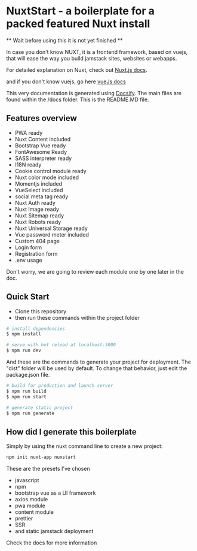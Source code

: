 # NuxtStart - a boilerplate for a packed featured Nuxt install

** Wait before using this it is not yet finished **

In case you don't know NUXT, it is a frontend framework, based on vuejs, that will ease the way you build jamstack sites, websites or webapps.

For detailed explanation on Nuxt, check out [Nuxt.js docs](https://nuxtjs.org).

and if you don't know vuejs, go here [vueJs docs](https://vuejs.org)

This very documentation is generated using [Docsify](https://docsify.js.org/). The main files are found within the /docs folder. This is the README.MD file.

## Features overview

- PWA ready
- Nuxt Content included
- Bootstrap Vue ready
- FontAwesome Ready
- SASS interpreter ready
- I18N ready
- Cookie control module ready
- Nuxt color mode included
- Momentjs included
- VueSelect included
- social meta tag ready
- Nuxt Auth ready
- Nuxt Image ready
- Nuxt Sitemap ready
- Nuxt Robots ready
- Nuxt Universal Storage ready
- Vue password meter included
- Custom 404 page
- Login form
- Registration form
- .env usage

Don't worry, we are going to review each module one by one later in the doc.

## Quick Start

- Clone this repository
- then run these commands within the project folder

```bash
# install dependencies
$ npm install

# serve with hot reload at localhost:3000
$ npm run dev
```

And these are the commands to generate your project for deployment. The "dist" folder will be used by default. To change that behavior, just edit the package.json file.

```bash
# build for production and launch server
$ npm run build
$ npm run start

# generate static project
$ npm run generate
```

## How did I generate this boilerplate

Simply by using the nuxt command line to create a new project:

```bash
npm init nuxt-app nuxstart
```

These are the presets I've chosen

- javascript
- npm
- bootstrap vue as a UI framework
- axios module
- pwa module
- content module
- prettier
- SSR
- and static jamstack deployment

Check the docs for more information
